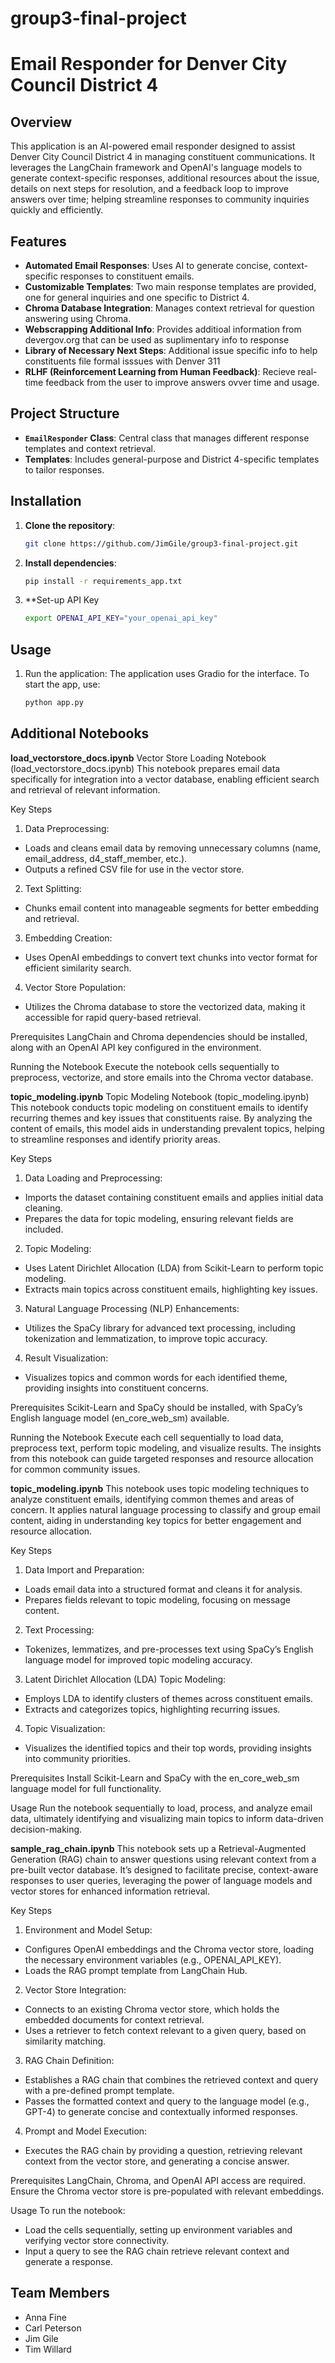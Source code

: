 # group3-final-project
# Email Responder for Denver City Council District 4

## Overview
This application is an AI-powered email responder designed to assist Denver City Council District 4 in managing constituent communications. It leverages the LangChain framework and OpenAI's language models to generate context-specific responses, additional resources about the issue, details on next steps for resolution, and a feedback loop to improve answers over time; helping streamline responses to community inquiries quickly and efficiently.

## Features
- **Automated Email Responses**: Uses AI to generate concise, context-specific responses to constituent emails.
- **Customizable Templates**: Two main response templates are provided, one for general inquiries and one specific to District 4.
- **Chroma Database Integration**: Manages context retrieval for question answering using Chroma.
- **Webscrapping Additional Info**: Provides additioal information from devergov.org that can be used as suplimentary info to response
- **Library of Necessary Next Steps**: Additional issue specific info to help constituents file formal isssues with Denver 311
- **RLHF (Reinforcement Learning from Human Feedback)**: Recieve real-time feedback from the user to improve answers ovver time and usage.

## Project Structure
- **`EmailResponder` Class**: Central class that manages different response templates and context retrieval.
- **Templates**: Includes general-purpose and District 4-specific templates to tailor responses.

## Installation
1. **Clone the repository**:
   ```bash
   git clone https://github.com/JimGile/group3-final-project.git
2.  **Install dependencies**:
    ```bash
    pip install -r requirements_app.txt
3.  **Set-up API Key
    ```bash
    export OPENAI_API_KEY="your_openai_api_key"

## Usage
1.  Run the application: The application uses Gradio for the interface. To start the app, use:
    ```bash
    python app.py

## Additional Notebooks
**load_vectorstore_docs.ipynb**
Vector Store Loading Notebook (load_vectorstore_docs.ipynb)
This notebook prepares email data specifically for integration into a vector database, enabling efficient search and retrieval of relevant information.

Key Steps
1. Data Preprocessing:
- Loads and cleans email data by removing unnecessary columns (name, email_address, d4_staff_member, etc.).
- Outputs a refined CSV file for use in the vector store.
2. Text Splitting:
- Chunks email content into manageable segments for better embedding and retrieval.
3. Embedding Creation:
- Uses OpenAI embeddings to convert text chunks into vector format for efficient similarity search.
4. Vector Store Population:
- Utilizes the Chroma database to store the vectorized data, making it accessible for rapid query-based retrieval.

Prerequisites
LangChain and Chroma dependencies should be installed, along with an OpenAI API key configured in the environment.

Running the Notebook
Execute the notebook cells sequentially to preprocess, vectorize, and store emails into the Chroma vector database.

**topic_modeling.ipynb**
Topic Modeling Notebook (topic_modeling.ipynb)
This notebook conducts topic modeling on constituent emails to identify recurring themes and key issues that constituents raise. By analyzing the content of emails, this model aids in understanding prevalent topics, helping to streamline responses and identify priority areas.

Key Steps
1. Data Loading and Preprocessing:
- Imports the dataset containing constituent emails and applies initial data cleaning.
- Prepares the data for topic modeling, ensuring relevant fields are included.
2. Topic Modeling:
- Uses Latent Dirichlet Allocation (LDA) from Scikit-Learn to perform topic modeling.
- Extracts main topics across constituent emails, highlighting key issues.
3. Natural Language Processing (NLP) Enhancements:
- Utilizes the SpaCy library for advanced text processing, including tokenization and lemmatization, to improve topic accuracy.
4. Result Visualization:
- Visualizes topics and common words for each identified theme, providing insights into constituent concerns.

Prerequisites
Scikit-Learn and SpaCy should be installed, with SpaCy’s English language model (en_core_web_sm) available.

Running the Notebook
Execute each cell sequentially to load data, preprocess text, perform topic modeling, and visualize results. The insights from this notebook can guide targeted responses and resource allocation for common community issues.

**topic_modeling.ipynb**
This notebook uses topic modeling techniques to analyze constituent emails, identifying common themes and areas of concern. It applies natural language processing to classify and group email content, aiding in understanding key topics for better engagement and resource allocation.

Key Steps
1. Data Import and Preparation:
- Loads email data into a structured format and cleans it for analysis.
- Prepares fields relevant to topic modeling, focusing on message content.
2. Text Processing:
- Tokenizes, lemmatizes, and pre-processes text using SpaCy’s English language model for improved topic modeling accuracy.
3. Latent Dirichlet Allocation (LDA) Topic Modeling:
- Employs LDA to identify clusters of themes across constituent emails.
- Extracts and categorizes topics, highlighting recurring issues.
4. Topic Visualization:
- Visualizes the identified topics and their top words, providing insights into community priorities.

Prerequisites
Install Scikit-Learn and SpaCy with the en_core_web_sm language model for full functionality.

Usage
Run the notebook sequentially to load, process, and analyze email data, ultimately identifying and visualizing main topics to inform data-driven decision-making.

**sample_rag_chain.ipynb**
This notebook sets up a Retrieval-Augmented Generation (RAG) chain to answer questions using relevant context from a pre-built vector database. It’s designed to facilitate precise, context-aware responses to user queries, leveraging the power of language models and vector stores for enhanced information retrieval.

Key Steps
1. Environment and Model Setup:
- Configures OpenAI embeddings and the Chroma vector store, loading the necessary environment variables (e.g., OPENAI_API_KEY).
- Loads the RAG prompt template from LangChain Hub.
2. Vector Store Integration:
- Connects to an existing Chroma vector store, which holds the embedded documents for context retrieval.
- Uses a retriever to fetch context relevant to a given query, based on similarity matching.
3. RAG Chain Definition:
- Establishes a RAG chain that combines the retrieved context and query with a pre-defined prompt template.
- Passes the formatted context and query to the language model (e.g., GPT-4) to generate concise and contextually informed responses.
4. Prompt and Model Execution:
- Executes the RAG chain by providing a question, retrieving relevant context from the vector store, and generating a concise answer.

Prerequisites
LangChain, Chroma, and OpenAI API access are required.
Ensure the Chroma vector store is pre-populated with relevant embeddings.

Usage
To run the notebook:
- Load the cells sequentially, setting up environment variables and verifying vector store connectivity.
- Input a query to see the RAG chain retrieve relevant context and generate a response.

## Team Members
- Anna Fine
- Carl Peterson
- Jim Gile
- Tim Willard

